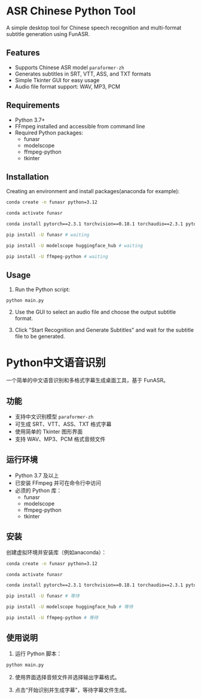 # ASR Chinese Python Tool

A simple desktop tool for Chinese speech recognition and multi-format subtitle generation using FunASR.

## Features

- Supports Chinese ASR model `paraformer-zh`
- Generates subtitles in SRT, VTT, ASS, and TXT formats
- Simple Tkinter GUI for easy usage
- Audio file format support: WAV, MP3, PCM

## Requirements

- Python 3.7+
- FFmpeg installed and accessible from command line
- Required Python packages:
  - funasr
  - modelscope
  - ffmpeg-python
  - tkinter

## Installation

Creating an environment and install packages(anaconda for example):
```bash
conda create -n funasr python=3.12

conda activate funasr 

conda install pytorch==2.3.1 torchvision==0.18.1 torchaudio==2.3.1 pytorch-cuda=11.8 -c pytorch -c nvidia # waiting (for a long time...)

pip install -U funasr # waiting

pip install -U modelscope huggingface_hub # waiting

pip install -U ffmpeg-python # waiting
```

## Usage

1. Run the Python script:

```bash
python main.py
```
2. Use the GUI to select an audio file and choose the output subtitle format.

3. Click "Start Recognition and Generate Subtitles" and wait for the subtitle file to be generated.

# Python中文语音识别

一个简单的中文语音识别和多格式字幕生成桌面工具，基于 FunASR。

## 功能

- 支持中文识别模型 `paraformer-zh`
- 可生成 SRT、VTT、ASS、TXT 格式字幕
- 使用简单的 Tkinter 图形界面
- 支持 WAV、MP3、PCM 格式音频文件

## 运行环境

- Python 3.7 及以上
- 已安装 FFmpeg 并可在命令行中访问
- 必须的 Python 库：
  - funasr
  - modelscope
  - ffmpeg-python
  - tkinter

## 安装

创建虚拟环境并安装库（例如anaconda）：
```bash
conda create -n funasr python=3.12

conda activate funasr 

conda install pytorch==2.3.1 torchvision==0.18.1 torchaudio==2.3.1 pytorch-cuda=11.8 -c pytorch -c nvidia # 漫长等待

pip install -U funasr # 等待

pip install -U modelscope huggingface_hub # 等待

pip install -U ffmpeg-python # 等待
```


## 使用说明

1. 运行 Python 脚本：

```bash
python main.py
```
2. 使用界面选择音频文件并选择输出字幕格式。

3. 点击“开始识别并生成字幕”，等待字幕文件生成。
